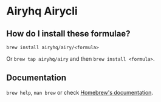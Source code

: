 # Airyhq Airycli

## How do I install these formulae?
`brew install airyhq/airy/<formula>`

Or `brew tap airyhq/airy` and then `brew install <formula>`.

## Documentation
`brew help`, `man brew` or check [Homebrew's documentation](https://docs.brew.sh).
